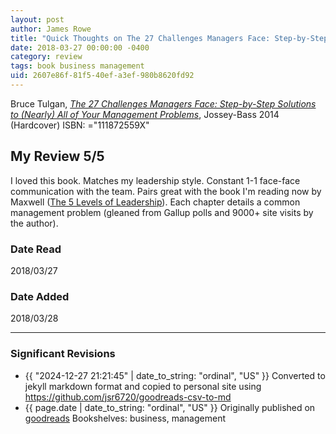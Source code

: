 ```yaml
---
layout: post
author: James Rowe
title: "Quick Thoughts on The 27 Challenges Managers Face: Step-by-Step Solutions to (Nearly) All of Your Management Problems"
date: 2018-03-27 00:00:00 -0400
category: review
tags: book business management
uid: 2607e86f-81f5-40ef-a3ef-980b8620fd92
---
```


Bruce Tulgan, *[The 27 Challenges Managers Face: Step-by-Step Solutions to (Nearly) All of Your Management Problems](https://www.goodreads.com/book/show/20914584)*,  Jossey-Bass 2014 (Hardcover) ISBN: ="111872559X"

## My Review 5/5

I loved this book. Matches my leadership style. Constant 1-1 face-face communication with the team. Pairs great with the book I'm reading now by Maxwell ([The 5 Levels of Leadership](https://www.goodreads.com/book/show/11225698)). Each chapter details a common management problem (gleaned from Gallup polls and 9000+ site visits by the author).

### Date Read
2018/03/27

### Date Added
2018/03/28

---

### Significant Revisions

- {{ "2024-12-27 21:21:45" | date_to_string: "ordinal", "US" }} Converted to jekyll markdown format and copied to personal site using <https://github.com/jsr6720/goodreads-csv-to-md>
- {{ page.date | date_to_string: "ordinal", "US" }} Originally published on [goodreads](https://www.goodreads.com) Bookshelves: business, management